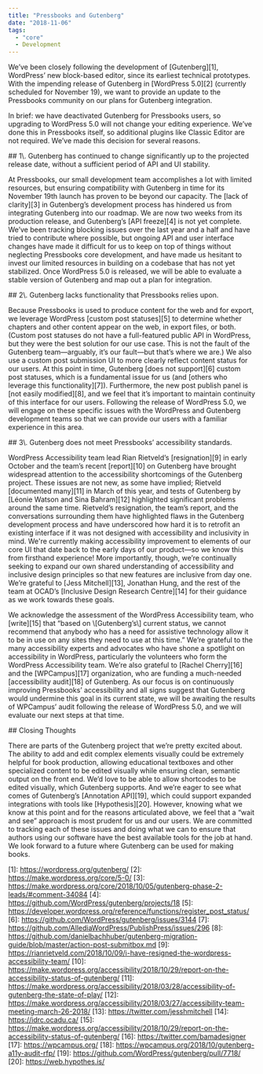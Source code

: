 ```yaml
---
title: "Pressbooks and Gutenberg"
date: "2018-11-06"
tags: 
  - "core"
  - Development
---
```


We’ve been closely following the development of [Gutenberg][1], WordPress’ new block-based editor, since its earliest technical prototypes. With the impending release of Gutenberg in [WordPress 5.0][2] (currently scheduled for November 19), we want to provide an update to the Pressbooks community on our plans for Gutenberg integration.

In brief: we have deactivated Gutenberg for Pressbooks users, so upgrading to WordPress 5.0 will not change your editing experience. We’ve done this in Pressbooks itself, so additional plugins like Classic Editor are not required. We’ve made this decision for several reasons.

\## 1\\. Gutenberg has continued to change significantly up to the projected release date, without a sufficient period of API and UI stability.

At Pressbooks, our small development team accomplishes a lot with limited resources, but ensuring compatibility with Gutenberg in time for its November 19th launch has proven to be beyond our capacity. The [lack of clarity][3] in Gutenberg’s development process has hindered us from integrating Gutenberg into our roadmap. We are now two weeks from its production release, and Gutenberg’s [API freeze][4] is not yet complete. We’ve been tracking blocking issues over the last year and a half and have tried to contribute where possible, but ongoing API and user interface changes have made it difficult for us to keep on top of things without neglecting Pressbooks core development, and have made us hesitant to invest our limited resources in building on a codebase that has not yet stabilized. Once WordPress 5.0 is released, we will be able to evaluate a stable version of Gutenberg and map out a plan for integration.

\## 2\\. Gutenberg lacks functionality that Pressbooks relies upon.

Because Pressbooks is used to produce content for the web and for export, we leverage WordPress [custom post statuses][5] to determine whether chapters and other content appear on the web, in export files, or both. (Custom post statuses do not have a full-featured public API in WordPress, but they were the best solution for our use case. This is not the fault of the Gutenberg team—arguably, it’s our fault—but that’s where we are.) We also use a custom post submission UI to more clearly reflect content status for our users. At this point in time, Gutenberg [does not support][6] custom post statuses, which is a fundamental issue for us (and [others who leverage this functionality][7]). Furthermore, the new post publish panel is [not easily modified][8], and we feel that it’s important to maintain continuity of this interface for our users. Following the release of WordPress 5.0, we will engage on these specific issues with the WordPress and Gutenberg development teams so that we can provide our users with a familiar experience in this area.

\## 3\\. Gutenberg does not meet Pressbooks’ accessibility standards.

WordPress Accessibility team lead Rian Rietveld’s [resignation][9] in early October and the team’s recent [report][10] on Gutenberg have brought widespread attention to the accessibility shortcomings of the Gutenberg project. These issues are not new, as some have implied; Rietveld [documented many][11] in March of this year, and tests of Gutenberg by [Léonie Watson and Sina Bahram][12] highlighted significant problems around the same time. Rietveld’s resignation, the team’s report, and the conversations surrounding them have highlighted flaws in the Gutenberg development process and have underscored how hard it is to retrofit an existing interface if it was not designed with accessibility and inclusivity in mind. We're currently making accessibility improvement to elements of our core UI that date back to the early days of our product—so we know this from firsthand experience! More importantly, though, we’re continually seeking to expand our own shared understanding of accessibility and inclusive design principles so that new features are inclusive from day one. We’re grateful to [Jess Mitchell][13], Jonathan Hung, and the rest of the team at OCAD’s [Inclusive Design Research Centre][14] for their guidance as we work towards these goals.

We acknowledge the assessment of the WordPress Accessibility team, who [write][15] that “based on \\[Gutenberg’s\\] current status, we cannot recommend that anybody who has a need for assistive technology allow it to be in use on any sites they need to use at this time.” We’re grateful to the many accessibility experts and advocates who have shone a spotlight on accessibility in WordPress, particularly the volunteers who form the WordPress Accessibility team. We’re also grateful to [Rachel Cherry][16] and the [WPCampus][17] organization, who are funding a much-needed [accessibility audit][18] of Gutenberg. As our focus is on continuously improving Pressbooks’ accessibility and all signs suggest that Gutenberg would undermine this goal in its current state, we will be awaiting the results of WPCampus’ audit following the release of WordPress 5.0, and we will evaluate our next steps at that time.

\## Closing Thoughts

There are parts of the Gutenberg project that we’re pretty excited about. The ability to add and edit complex elements visually could be extremely helpful for book production, allowing educational textboxes and other specialized content to be edited visually while ensuring clean, semantic output on the front end. We’d love to be able to allow shortcodes to be edited visually, which Gutenberg supports. And we’re eager to see what comes of Gutenberg’s [Annotation API][19], which could support expanded integrations with tools like [Hypothesis][20]. However, knowing what we know at this point and for the reasons articulated above, we feel that a “wait and see” approach is most prudent for us and our users. We are committed to tracking each of these issues and doing what we can to ensure that authors using our software have the best available tools for the job at hand. We look forward to a future where Gutenberg can be used for making books.

[1]: https://wordpress.org/gutenberg/ [2]: https://make.wordpress.org/core/5-0/ [3]: https://make.wordpress.org/core/2018/10/05/gutenberg-phase-2-leads/#comment-34084 [4]: https://github.com/WordPress/gutenberg/projects/18 [5]: https://developer.wordpress.org/reference/functions/register_post_status/ [6]: https://github.com/WordPress/gutenberg/issues/3144 [7]: https://github.com/AllediaWordPress/PublishPress/issues/296 [8]: https://github.com/danielbachhuber/gutenberg-migration-guide/blob/master/action-post-submitbox.md [9]: https://rianrietveld.com/2018/10/09/i-have-resigned-the-wordpress-accessibility-team/ [10]: https://make.wordpress.org/accessibility/2018/10/29/report-on-the-accessibility-status-of-gutenberg/ [11]: https://make.wordpress.org/accessibility/2018/03/28/accessibility-of-gutenberg-the-state-of-play/ [12]: https://make.wordpress.org/accessibility/2018/03/27/accessibility-team-meeting-march-26-2018/ [13]: https://twitter.com/jesshmitchell [14]: https://idrc.ocadu.ca/ [15]: https://make.wordpress.org/accessibility/2018/10/29/report-on-the-accessibility-status-of-gutenberg/ [16]: https://twitter.com/bamadesigner [17]: https://wpcampus.org/ [18]: https://wpcampus.org/2018/10/gutenberg-a11y-audit-rfp/ [19]: https://github.com/WordPress/gutenberg/pull/7718/ [20]: https://web.hypothes.is/
